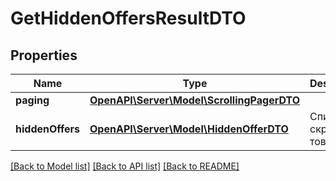 # GetHiddenOffersResultDTO

## Properties
Name | Type | Description | Notes
------------ | ------------- | ------------- | -------------
**paging** | [**OpenAPI\Server\Model\ScrollingPagerDTO**](ScrollingPagerDTO.md) |  | [optional] 
**hiddenOffers** | [**OpenAPI\Server\Model\HiddenOfferDTO**](HiddenOfferDTO.md) | Список скрытых товаров. | 

[[Back to Model list]](../README.md#documentation-for-models) [[Back to API list]](../README.md#documentation-for-api-endpoints) [[Back to README]](../README.md)


